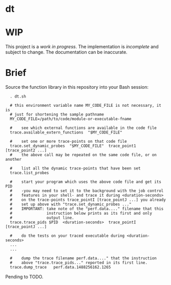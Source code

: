 # dt

# WIP

This project is a *work in progress*. The implementation is *incomplete* and subject to change. The documentation can be inaccurate.

# Brief

Source the function library in this repository into your Bash session:

      . dt.sh
       
      # this environment variable name MY_CODE_FILE is not necessary, it is
      # just for shortening the sample pathname
      MY_CODE_FILE=/path/to/code/module-or-executable-fname
       
      #    see which external functions are available in the code file
      trace.available_extern_functions  "$MY_CODE_FILE"
       
      #    set one or more trace-points on that code file
      trace.set_dynamic_probes  "$MY_CODE_FILE"  trace_point1  [trace_point2 ...]
      #    the above call may be repeated on the same code file, or on another
       
      #    list all the dynamic trace-points that have been set
      trace.list_probes
       
      #    start your program which uses the above code file and get its PID
      #    -you may need to set it to the background with the job control
      #    features in your shell- and trace it during <duration-seconds>
      #    on the trace-points trace_pointI [trace_pointJ ...] you already
      #    set up above with "trace.set_dynamic_probes ..."
      #    IMPORTANT: take note of the "perf.data...." filename that this
      #               instruction below prints as its first and only
      #               output line.
      trace.trace_pids $PID  <duration-seconds>  trace_pointI  [trace_pointJ ...]
       
      #    do the tests on your traced executable during <duration-seconds>
      ...
      ...
       
      #    dump the trace filename perf.data...." that the instruction
      #    above "trace.trace_pids..." reported in its first line.
      trace.dump_trace   perf.data.1488256162.1265


Pending to TODO.

